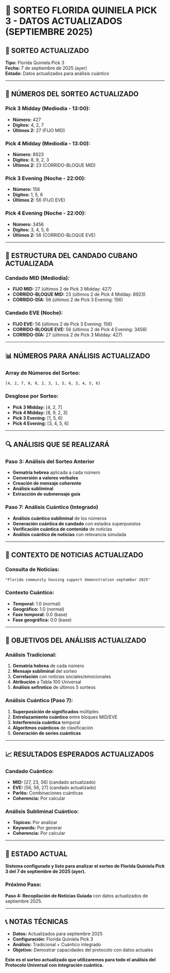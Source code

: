 # 🎯 SORTEO FLORIDA QUINIELA PICK 3 - DATOS ACTUALIZADOS (SEPTIEMBRE 2025)

## 📌 **SORTEO ACTUALIZADO**

**Tipo:** Florida Quiniela Pick 3  
**Fecha:** 7 de septiembre de 2025 (ayer)  
**Estado:** Datos actualizados para análisis cuántico  

---

## 🔢 **NÚMEROS DEL SORTEO ACTUALIZADO**

### **Pick 3 Midday (Mediodía - 13:00):**
- **Número:** 427
- **Dígitos:** 4, 2, 7
- **Últimos 2:** 27 (FIJO MID)

### **Pick 4 Midday (Mediodía - 13:00):**
- **Número:** 8923
- **Dígitos:** 8, 9, 2, 3
- **Últimos 2:** 23 (CORRIDO-BLOQUE MID)

### **Pick 3 Evening (Noche - 22:00):**
- **Número:** 156
- **Dígitos:** 1, 5, 6
- **Últimos 2:** 56 (FIJO EVE)

### **Pick 4 Evening (Noche - 22:00):**
- **Número:** 3456
- **Dígitos:** 3, 4, 5, 6
- **Últimos 2:** 56 (CORRIDO-BLOQUE EVE)

---

## 🎯 **ESTRUCTURA DEL CANDADO CUBANO ACTUALIZADA**

### **Candado MID (Mediodía):**
- **FIJO MID:** 27 (últimos 2 de Pick 3 Midday: 427)
- **CORRIDO-BLOQUE MID:** 23 (últimos 2 de Pick 4 Midday: 8923)
- **CORRIDO-DÍA:** 56 (últimos 2 de Pick 3 Evening: 156)

### **Candado EVE (Noche):**
- **FIJO EVE:** 56 (últimos 2 de Pick 3 Evening: 156)
- **CORRIDO-BLOQUE EVE:** 56 (últimos 2 de Pick 4 Evening: 3456)
- **CORRIDO-DÍA:** 27 (últimos 2 de Pick 3 Midday: 427)

---

## 📊 **NÚMEROS PARA ANÁLISIS ACTUALIZADO**

### **Array de Números del Sorteo:**
```
[4, 2, 7, 8, 9, 2, 3, 1, 5, 6, 3, 4, 5, 6]
```

### **Desglose por Sorteo:**
- **Pick 3 Midday:** [4, 2, 7]
- **Pick 4 Midday:** [8, 9, 2, 3]
- **Pick 3 Evening:** [1, 5, 6]
- **Pick 4 Evening:** [3, 4, 5, 6]

---

## 🔍 **ANÁLISIS QUE SE REALIZARÁ**

### **Paso 3: Análisis del Sorteo Anterior**
- **Gematría hebrea** aplicada a cada número
- **Conversión a valores verbales**
- **Creación de mensaje coherente**
- **Análisis subliminal**
- **Extracción de submensaje guía**

### **Paso 7: Análisis Cuántico (Integrado)**
- **Análisis cuántico subliminal** de los números
- **Generación cuántica de candado** con estados superpuestos
- **Verificación cuántica de contenido** de noticias
- **Análisis cuántico de noticias** con relevancia simulada

---

## 📰 **CONTEXTO DE NOTICIAS ACTUALIZADO**

### **Consulta de Noticias:**
```
"Florida community housing support demonstration september 2025"
```

### **Contexto Cuántico:**
- **Temporal:** 1.0 (normal)
- **Geográfico:** 1.0 (normal)
- **Fase temporal:** 0.0 (base)
- **Fase geográfica:** 0.0 (base)

---

## 🎯 **OBJETIVOS DEL ANÁLISIS ACTUALIZADO**

### **Análisis Tradicional:**
1. **Gematría hebrea** de cada número
2. **Mensaje subliminal** del sorteo
3. **Correlación** con noticias sociales/emocionales
4. **Atribución** a Tabla 100 Universal
5. **Análisis sefirotico** de últimos 5 sorteos

### **Análisis Cuántico (Paso 7):**
1. **Superposición de significados** múltiples
2. **Entrelazamiento cuántico** entre bloques MID/EVE
3. **Interferencia cuántica** temporal
4. **Algoritmos cuánticos** de clasificación
5. **Generación de series cuánticas**

---

## 📈 **RESULTADOS ESPERADOS ACTUALIZADOS**

### **Candado Cuántico:**
- **MID:** [27, 23, 56] (candado actualizado)
- **EVE:** [56, 56, 27] (candado actualizado)
- **Parlés:** Combinaciones cuánticas
- **Coherencia:** Por calcular

### **Análisis Subliminal Cuántico:**
- **Tópicos:** Por analizar
- **Keywords:** Por generar
- **Coherencia:** Por calcular

---

## 🚀 **ESTADO ACTUAL**

**Sistema configurado y listo para analizar el sorteo de Florida Quiniela Pick 3 del 7 de septiembre de 2025 (ayer).**

### **Próximo Paso:**
**Paso 4: Recopilación de Noticias Guiada** con datos actualizados de septiembre 2025.

---

## 📞 **NOTAS TÉCNICAS**

- **Datos:** Actualizados para septiembre 2025
- **Configuración:** Florida Quiniela Pick 3
- **Análisis:** Tradicional + Cuántico integrado
- **Objetivo:** Demostrar capacidades del protocolo con datos actuales

**Este es el sorteo actualizado que utilizaremos para todo el análisis del Protocolo Universal con integración cuántica.**






